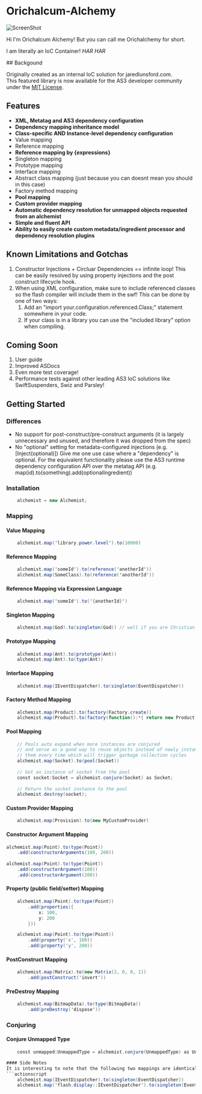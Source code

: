 Orichalcum-Alchemy
==================

![ScreenShot](https://raw.github.com/LandonLunsford/Orichalcum-Alchemy/master/images/orichalchemy-pot.png)

<p>
Hi I'm Orichalcum Alchemy!
But you can call me Orichalchemy for short.
</p>
<p>
I am literally an IoC Container!
<i>HAR HAR</i>
</p>
## Backgound

Originally created as an internal IoC solution for jaredlunsford.com.
<br>
This featured library is now available for the AS3 developer community under the [MIT License](https://github.com/LandonLunsford/Orichalcum-Alchemy/blob/master/license).
<br>

## Features
- <b>XML, Metatag and AS3 dependency configuration</b>
- <b>Dependency mapping inheritance model</b>
- <b>Class-specific AND Instance-level dependency configuration</b>
- Value mapping
- Reference mapping
- <b>Reference mapping by {expressions}</b>
- Singleton mapping
- Prototype mapping
- Interface mapping
- Abstract class mapping (just because you can doesnt mean you should in this case)
- Factory method mapping
- <b>Pool mapping</b>
- <b>Custom provider mapping</b>
- <b>Automatic dependency resolution for unmapped objects requested from an alchemist</b>
- <b>Simple and fluent API</b>
- <b>Ability to easily create custom metadata/ingredient processor and dependency resolution plugins</b>

## Known Limitations and Gotchas

1. Constructor Injections + Circluar Dependencies == infinite loop! This can be easily resolved by using property injections and the post construct lifecycle hook.
2. When using XML configuration, make sure to include referenced classes so the flash compiler will include them in the swf! This can be done by one of two ways:
	1. Add an "import your.configuration.referenced.Class;" statement somewhere in your code.
	2. If your class is in a library you can use the "included library" option when compiling.

## Coming Soon
1. User guide
2. Improved ASDocs
3. Even more test coverage!
4. Performance tests against other leading AS3 IoC solutions like SwiftSuspenders, Swiz and Parsley!

## Getting Started

### Differences
- No support for post-construct/pre-construct arguments (it is largely unnecessary and unused, and therefore it was dropped from the spec)
- No "optional" setting for metadata-configured injections (e.g. [Inject(optional)])
Give me one use case where a "dependency" is optional.
For the equivalent functionality please use the AS3 runtime dependency configuration API over the metatag API (e.g. map(id).to(something).add(optionalIngredient))

### Installation
```actionscript
	alchemist = new Alchemist;
```
### Mapping

#### Value Mapping
```actionscript
	alchemist.map('library.power.level').to(10000)
```
#### Reference Mapping
```actionscript
	alchemist.map('someId').to(reference('anotherId'))
	alchemist.map(SomeClass).to(reference('anotherId'))
```
#### Reference Mapping via Expression Language
```actionscript
	alchemist.map('someId').to('{anotherId}')
```
#### Singleton Mapping
```actionscript
	alchemist.map(God).to(singleton(God)) // well if you are Christian anyway
```
#### Prototype Mapping
```actionscript
	alchemist.map(Ant).to(prototype(Ant))
	alchemist.map(Ant).to(type(Ant))
```
#### Interface Mapping
```actionscript
	alchemist.map(IEventDispatcher).to(singleton(EventDispatcher))
```	
#### Factory Method Mapping
```actionscript
	alchemist.map(Product).to(factory(Factory.create))
	alchemist.map(Product).to(factory(function():*{ return new Product; }))
```	
#### Pool Mapping
```actionscript
	// Pools auto expand when more instances are conjured
	// and serve as a good way to reuse objects instead of newly instantiating
	// them every time which will trigger garbage collection cycles
	alchemist.map(Socket).to(pool(Socket))
	
	// Get an instance of socket from the pool
	const socket:Socket = alchemist.conjure(Socket) as Socket;
	
	// Return the socket instance to the pool
	alchemist.destroy(socket);
```
#### Custom Provider Mapping
```actionscript
	alchemist.map(Provision).to(new MyCustomProvider)
```
#### Constructor Argument Mapping
```actionscript
alchemist.map(Point).to(type(Point))
	.add(constructorArguments(100, 200))
	
alchemist.map(Point).to(type(Point))
	.add(constructorArgument(100))
	.add(constructorArgument(200))
```		
#### Property (public field/setter) Mapping
```actionscript
	alchemist.map(Point).to(type(Point))
		.add(properties({
			x: 100,
			y: 200
		}))

	alchemist.map(Point).to(type(Point))
		.add(property('x', 100))
		.add(property('y', 200))
```	
#### PostConstruct Mapping
```actionscript
	alchemist.map(Matrix).to(new Matrix(2, 0, 0, 1))
		.add(postConstruct('invert'))
```		
#### PreDestroy Mapping
```actionscript
	alchemist.map(BitmapData).to(type(BitmapData))
		.add(preDestroy('dispose'))
```		
		
	
### Conjuring

#### Conjure Unmapped Type
```actionscript
	const unmapped:UnmappedType = alchemist.conjure(UnmappedType) as UnmappedType;

#### Side Notes
It is interesting to note that the following two mappings are identical to the alchemist
```actionscript
	alchemist.map(IEventDispatcher).to(singleton(EventDispatcher))
	alchemist.map('flash.display::IEventDispatcher').to(singleton(EventDispatcher))
```
